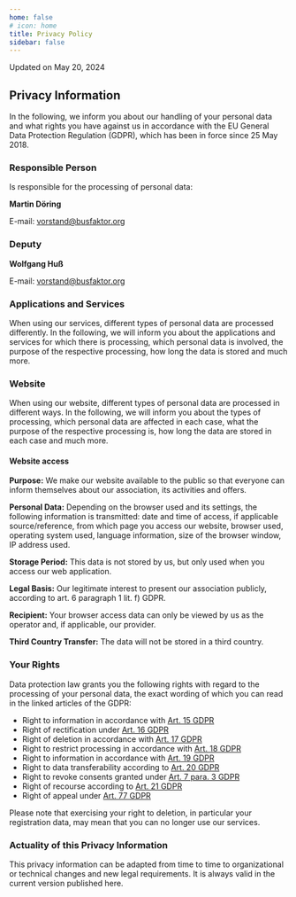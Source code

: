 ```yaml
---
home: false
# icon: home
title: Privacy Policy
sidebar: false
---
```


Updated on May 20, 2024

## Privacy Information

In the following, we inform you about our handling of your personal data and what rights you have against us in accordance with the EU General Data Protection Regulation (GDPR), which has been in force since 25 May 2018.

### Responsible Person

Is responsible for the processing of personal data:

<!-- markdownlint-disable-next-line no-emphasis-as-heading -->
**Martin Döring**

E-mail: <vorstand@busfaktor.org>

### Deputy

<!-- markdownlint-disable-next-line no-emphasis-as-heading -->
**Wolfgang Huß**

E-mail: <vorstand@busfaktor.org>

### Applications and Services

When using our services, different types of personal data are processed differently. In the following, we will inform you about the applications and services for which there is processing, which personal data is involved, the purpose of the respective processing, how long the data is stored and much more.

### Website

When using our website, different types of personal data are processed in different ways. In the following, we will inform you about the types of processing, which personal data are affected in each case, what the purpose of the respective processing is, how long the data are stored in each case and much more.

#### Website access

**Purpose:** We make our website available to the public so that everyone can inform themselves about our association, its activities and offers.

**Personal Data:** Depending on the browser used and its settings, the following information is transmitted: date and time of access, if applicable source/reference, from which page you access our website, browser used, operating system used, language information, size of the browser window, IP address used.

**Storage Period:** This data is not stored by us, but only used when you access our web application.

**Legal Basis:** Our legitimate interest to present our association publicly, according to art. 6 paragraph 1 lit. f) GDPR.

**Recipient:** Your browser access data can only be viewed by us as the operator and, if applicable, our provider.

**Third Country Transfer:** The data will not be stored in a third country.

<!-- #### Session Cookies

**Purpose:** We use a cookie for navigation on our website

**Personal Data:** A session cookie, starting with busfaktor

**Storage Period:** Half an hour after the last access

**Legal Basis:** Our legitimate interest to present our association publicly, according to art. 6 paragraph 1 lit. f) GDPR.

**Recipient:** Only you, saved in your browser

**Forwarding to Third Parties:** None

**Third Country Transfer:** None -->

### Your Rights

Data protection law grants you the following rights with regard to the processing of your personal data, the exact wording of which you can read in the linked articles of the GDPR:

- Right to information in accordance with [Art. 15 GDPR](https://gdpr-info.eu/art-15-gdpr/)
- Right of rectification under [Art. 16 GDPR](https://gdpr-info.eu/art-16-gdpr/)
- Right of deletion in accordance with [Art. 17 GDPR](https://gdpr-info.eu/art-17-gdpr/)
- Right to restrict processing in accordance with [Art. 18 GDPR](https://gdpr-info.eu/art-18-gdpr/)
- Right to information in accordance with [Art. 19 GDPR](https://gdpr-info.eu/art-19-gdpr/)
- Right to data transferability according to [Art. 20 GDPR](https://gdpr-info.eu/art-20-gdpr/)
- Right to revoke consents granted under [Art. 7 para. 3 GDPR](https://gdpr-info.eu/art-7-gdpr/)
- Right of recourse according to [Art. 21 GDPR](https://gdpr-info.eu/art-21-gdpr/)
- Right of appeal under [Art. 77 GDPR](https://gdpr-info.eu/art-77-gdpr/)

Please note that exercising your right to deletion, in particular your registration data, may mean that you can no longer use our services.

### Actuality of this Privacy Information

This privacy information can be adapted from time to time to organizational or technical changes and new legal requirements. It is always valid in the current version published here.
